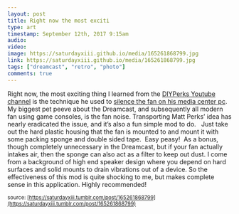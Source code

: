 ```yaml
---
layout: post
title: Right now the most exciti
type: art
timestamp: September 12th, 2017 9:15am
audio: 
video: 
image: https://saturdayxiii.github.io/media/165261868799.jpg
link: https://saturdayxiii.github.io/media/165261868799.jpg
tags: ["dreamcast", "retro", "photo"]
comments: true
---
```

Right now, the most exciting thing I learned from the <a href="https://www.youtube.com/channel/UCUQo7nzH1sXVpzL92VesANw" target="_blank">DIYPerks Youtube channel</a> is the technique he used to <a href="https://www.youtube.com/watch?v=e3fnsGHe8eE" target="_blank">silence the fan on his media center pc</a>.
My biggest pet peeve about the Dreamcast, and subsequently all modern fan using game consoles, is the fan noise. Transporting Matt Perks’ idea has nearly eradicated the issue, and it’s also a fun simple mod to do.  
Just take out the hard plastic housing that the fan is mounted to and mount it with some packing sponge and double sided tape.  Easy peasy!  As a bonus, though completely unnecessary in the Dreamcast, but if your fan actually intakes air, then the sponge can also act as a filter to keep out dust.
I come from a background of high end speaker design where you depend on hard surfaces and solid mounts to drain vibrations out of a device. So the effectiveness of this mod is quite shocking to me, but makes complete sense in this application.
Highly recommended!
 
  
<small>source: [https://saturdayxiii.tumblr.com/post/165261868799](https://saturdayxiii.tumblr.com/post/165261868799)</small>